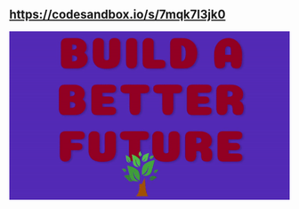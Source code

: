 ## https://codesandbox.io/s/7mqk7l3jk0
![Build Better](https://raw.githubusercontent.com/ebrugulec/text-animation-hooks/master/build-better.gif)
